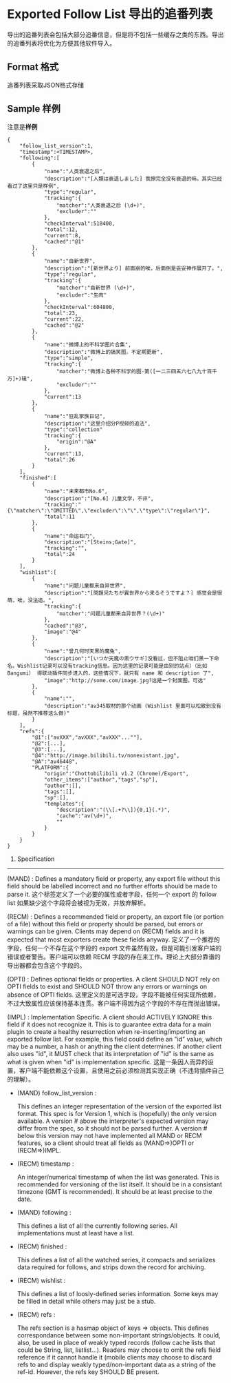 Exported Follow List 导出的追番列表
======
导出的追番列表会包括大部分追番信息，但是将不包括一些缓存之类的东西。导出的追番列表将优化为方便其他软件导入。

Format 格式 
------
追番列表采取JSON格式存储

Sample 样例
------
注意是**样例**

	{
		"follow_list_version":1,
		"timestamp":<TIMESTAMP>,
		"following":[
			{
				"name":"人类衰退之后",
				"description":"[人類は衰退しました] 我擦完全没有衰退的嘛。其实已经看过了这里只是样例",
				"type":"regular",
				"tracking":{
					"matcher":"人类衰退之后 (\d+)",
					"excluder":""
				},
				"checkInterval":518400,
				"total":12,
				"current":8,
				"cached":"@1"
			},
			{
				"name":"自新世界",
				"description":"[新世界より] 前面崩的唉，后面倒是妥妥神作展开了。",
				"type":"regular",
				"tracking":{
					"matcher":"自新世界 (\d+)",
					"excluder":"生肉"
				},
				"checkInterval":604800,
				"total":23,
				"current":22,
				"cached":"@2"
			},
			{
				"name":"微博上的不科学图片合集",
				"description":"微博上的搞笑图，不定期更新",
				"type":"simple",
				"tracking":{
					"matcher":"微博上各种不科学的图·第([一二三四五六七八九十百千万]+)辑",
					"excluder":""
				},
				"current":13
			},
			{
				"name":"狂乱家族日记",
				"description":"这里介绍分P视频的追法",
				"type":"collection"
				"tracking":{
					"origin":"@A"
				},
				"current":13,
				"total":26
			}
		],
		"finished":[
			{
				"name":"未来都市No.6",
				"description":"[No.6] 儿童文学，不评",
				"tracking":"{\"matcher\":\"OMITTED\",\"excluder\":\"\",\"type\":\"regular\"}",
				"total":11
			},
			{
				"name":"命运石门",
				"description":"[Steins;Gate]",
				"tracking":"",
				"total":24
			}
		],
		"wishlist":[
			{
				"name":"问题儿童都来自异世界",
				"description":"[問題児たちが異世界から来るそうですよ？] 感觉会是很萌，唉，没法追。",
				"tracking":{
					"matcher":"问题儿童都来自异世界？(\d+)"
				},
				"cached":"@3",
				"image":"@4"
			},
			{
				"name":"曾几何时天黑的魔兔",
				"description":"[いつか天魔の黒ウサギ]没看过，但不阻止咱们黑一下命名。Wishlist记录可以没有tracking信息。因为这里的记录可能是由别的站点）（比如 Bangumi） 得联动插件同步进入的，这些情况下，就只有 name 和 description 了",
				"image":"http://some.com/image.jpg?这是一个封面图，可选"
			},
			{
				"name":"",
				"description":"av345取材的那个动画 (Wishlist 里面可以松散到没有标题，虽然不推荐这么做)"
			}
		],
		"refs":{
			"@1":["avXXX","avXXX","avXXX"...""],
			"@2":[...],
			"@3":[...],
			"@4":"http://image.bilibili.tv/nonexistant.jpg",
			"@A":"av46448",
			"PLATFORM":{
				"origin":"Chottobilibili v1.2 (Chrome)/Export",
				"other_items":["author","tags","sp"],
				"author":[],
				"tags":[],
				"sp":[],
				"templates":{
					"description":"(\\[.+?\\]){0,1}(.*)",
					"cache":"av(\d+)",
					""
				}
			}
		}
	}


1. Specification
------
(MAND) : Defines a mandatory field or property, any export file without this field should be labelled incorrect and no further efforts should be made to parse it. 这个标签定义了一个必要的属性或者字段，任何一个 export 的 follow list 如果缺少这个字段将会被视为无效，并放弃解析。

(RECM) : Defines a recommended field or property, an export file (or portion of a file) without this field or property should be parsed, but errors or warnings can be given. Clients may depend on (RECM) fields and it is expected that most exporters create these fields anyway. 定义了一个推荐的字段，任何一个不存在这个字段的 export 文件虽然有效，但是可能引发客户端的错误或者警告。客户端可以依赖 RECM 字段的存在来工作。理论上大部分靠谱的导出器都会包含这个字段的。

(OPTI) : Defines optional fields or properties. A client SHOULD NOT rely on OPTI fields to exist and SHOULD NOT throw any errors or warnings on absence of OPTI fields. 这里定义的是可选字段，字段不能被任何实现所依赖，不过大致属性应该保持基本连贯。客户端不得因为这个字段的不存在而抛出错误。

(IMPL) : Implementation Specific. A client should ACTIVELY IGNORE this field if it does not recognize it. This is to guarantee extra data for a main plugin to create a healthy resurrection when re-inserting/importing an exported follow list. For example, this field could define an "id" value, which may be a number, a hash or anything the client determines. If another client also uses "id", it MUST check that its interpretation of "id" is the same as what is given when "id" is implementation specific. 这是一条因人而异的设置，客户端不能依赖这个设置，且使用之前必须检测其实现正确（不违背插件自己的理解）。 

- (MAND) follow_list_version :

	This defines an integer representation of the version of the exported list format. This spec is for Version 1, which is (hopefully) the only version available. A version # above the interpreter's expected version may differ from the spec, so it should not be parsed further. A version # below this version may not have implemented all MAND or RECM features, so a client should treat all fields as (MAND=>)OPTI or (RECM=>)IMPL. 
	
- (RECM) timestamp :
	
	An integer/numerical timestamp of when the list was generated. This is recommended for versioning of the list itself. It should be in a consistant timezone (GMT is recommended). It should be at least precise to the date.
	
- (MAND) following :
	  
	This defines a list of all the currently following series. All implementations must at least have a list.
	  
- (RECM) finished : 

	This defines a list of all the watched series, it compacts and serializes data required for follows, and strips down the record for archiving.
	
- (RECM) wishlist :

	This defines a list of loosly-defined series information. Some keys may be filled in detail while others may just be a stub.

- (RECM) refs : 

	The refs section is a hasmap object of keys => objects. This defines correspondance between some non-important strings/objects. It could, also, be used in place of weakly typed records (follow cache lists that could be String, list, listlist...). Readers may choose to omit the refs field reference if it cannot handle it (mobile clients may choose to discard refs to and display weakly typed/non-important data as a string of the ref-id. However, the refs key SHOULD BE present.

